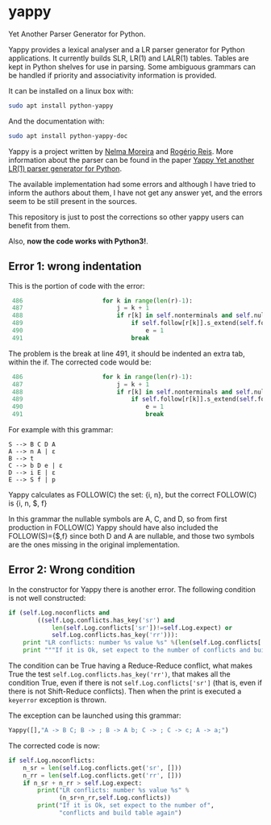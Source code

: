# yappy

Yet Another Parser Generator for Python.

Yappy provides a lexical analyser and a LR parser generator
for Python applications. It currently builds SLR,
LR(1) and LALR(1) tables. Tables are kept in Python shelves for use
in parsing.  Some ambiguous grammars can be handled if priority
and associativity information is provided.

It can be installed on a linux box with:
```bash
sudo apt install python-yappy
```

And the documentation with:
```bash
sudo apt install python-yappy-doc
```

Yappy is a project written by [Nelma Moreira](http://www.dcc.fc.up.pt/~nam/web/)
and [Rogério Reis](http://www.dcc.fc.up.pt/~rvr/). More information about
the parser can be found in the paper [Yappy Yet another LR(1) parser generator for Python](https://www.researchgate.net/publication/237445856_Yappy_Yet_another_LR1_parser_generator_for_Python).

The available implementation had some errors and although I have tried to inform 
the authors about them, I have not get any answer yet, and the errors seem
to be still present in the sources.

This repository is just to
post the corrections so other yappy users can benefit from them.

Also, **now the code works with Python3!**.

## Error 1: wrong indentation

This is the portion of code with the error:
```python
 486                      for k in range(len(r)-1): 
 487                          j = k + 1 
 488                          if r[k] in self.nonterminals and self.nullable[string.join(r[j:])]: 
 489                              if self.follow[r[k]].s_extend(self.follow[s]): 
 490                                  e = 1 
 491                              break 
```

The problem is the break at line 491, it should be indented an extra tab,
within the if. The corrected code would be:
```python
 486                      for k in range(len(r)-1): 
 487                          j = k + 1 
 488                          if r[k] in self.nonterminals and self.nullable[string.join(r[j:])]: 
 489                              if self.follow[r[k]].s_extend(self.follow[s]): 
 490                                  e = 1 
 491                                  break 
```

For example with this grammar:
```
S --> B C D A 
A --> n A | ε 
B --> t 
C --> b D e | ε 
D --> i E | ε 
E --> S f | p 
```

Yappy calculates as FOLLOW(C) the set: {i, n}, but the correct
FOLLOW(C) is {i, n, $, f}

In this grammar the nullable symbols are A, C, and D, so from first
production in FOLLOW(C) Yappy should have also included the FOLLOW(S)={$,f} since
both D and A are nullable, and those two symbols are the ones missing in the
original implementation.


## Error 2: Wrong condition

In the constructor for Yappy there is another error. The following condition
is not well constructed:
```python
if (self.Log.noconflicts and
        ((self.Log.conflicts.has_key('sr') and
            len(self.Log.conflicts['sr'])!=self.Log.expect) or
            self.Log.conflicts.has_key('rr'))):
    print "LR conflicts: number %s value %s" %(len(self.Log.conflicts['sr']),self.Log.conflicts)
    print """If it is Ok, set expect to the number of conflicts and build table again"""
```
The condition can be True having a Reduce-Reduce conflict, what makes True the
test `self.Log.conflicts.has_key('rr')`, that makes all the condition True,
even if there is not `self.Log.conflicts['sr']` (that is, even if there is not
Shift-Reduce conflicts). Then when the print is executed a `keyerror` exception
is thrown.

The exception can be launched using this grammar:
```python
Yappy([],"A -> B C; B -> ; B -> A b; C -> ; C -> c; A -> a;")
```

The corrected code is now:
```python
if self.Log.noconflicts:
    n_sr = len(self.Log.conflicts.get('sr', []))
    n_rr = len(self.Log.conflicts.get('rr', []))
    if n_sr + n_rr > self.Log.expect:
        print("LR conflicts: number %s value %s" %
              (n_sr+n_rr,self.Log.conflicts))
        print("If it is Ok, set expect to the number of",
              "conflicts and build table again")
```
